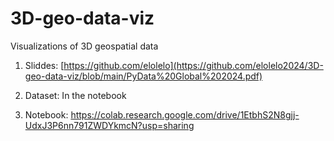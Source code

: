 # 3D-geo-data-viz
Visualizations of 3D geospatial data

1. Sliddes: [https://github.com/elolelo](https://github.com/elolelo2024/3D-geo-data-viz/blob/main/PyData%20Global%202024.pdf)

2. Dataset: In the notebook

3. Notebook: https://colab.research.google.com/drive/1EtbhS2N8gjj-UdxJ3P6nn791ZWDYkmcN?usp=sharing
